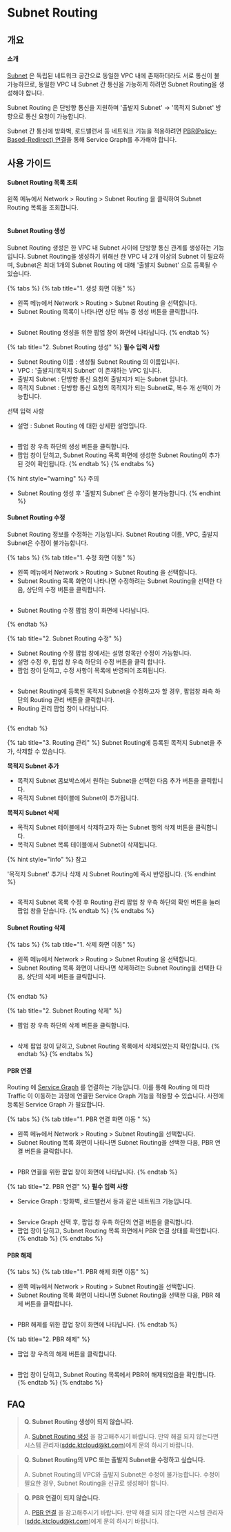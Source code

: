 # Subnet Routing

## 개요

#### 소개

[Subnet](../subnet.md) 은 독립된 네트워크 공간으로 동일한 VPC 내에 존재하더라도 서로 통신이 불가능하므로, 동일한 VPC 내 Subnet 간 통신을 가능하게 하려면 Subnet Routing을 생성해야 합니다. &#x20;

Subnet Routing 은 단방향 통신을 지원하며 '출발지 Subnet' -> '목적지 Subnet' 방향으로 통신 요청이 가능합니다.

Subnet 간 통신에 방화벽, 로드밸런서 등 네트워크 기능을 적용하려면 [PBR(Policy-Based-Redirect) 연결](subnet-routing.md#pbr)을 통해 Service Graph를 추가해야 합니다.



## 사용 가이드

#### Subnet Routing 목록 조회

왼쪽 메뉴에서 Network > Routing > Subnet Routing 을 클릭하여 Subnet Routing 목록을 조회합니다.

<figure><img src="../../.gitbook/assets/image (44).png" alt=""><figcaption></figcaption></figure>



#### Subnet Routing 생성

Subnet Routing 생성은 한 VPC 내 Subnet 사이에 단방향 통신 관계를 생성하는 기능입니다. Subnet Routing을 생성하기 위해선 한 VPC 내 2개 이상의 Subnet 이 필요하며, Subnet은 최대 1개의 Subnet Routing 에 대해 '출발지 Subnet' 으로 등록될 수 있습니다.

{% tabs %}
{% tab title="1. 생성 화면 이동" %}
* 왼쪽 메뉴에서 Network > Routing > Subnet Routing 을 선택합니다.
* Subnet Routing 목록이 나타나면 상단 메뉴 중 생성 버튼을 클릭합니다.

<figure><img src="../../.gitbook/assets/image (122).png" alt=""><figcaption></figcaption></figure>

* Subnet Routing 생성을 위한 팝업 창이 화면에 나타납니다.
{% endtab %}

{% tab title="2. Subnet Routing 생성" %}
**필수 입력 사항**

* Subnet Routing 이름 : 생성될 Subnet Routing 의 이름입니다.
* VPC : '출발지/목적지 Subnet' 이 존재하는 VPC 입니다.
* 출발지 Subnet : 단방향 통신 요청의 출발지가 되는 Subnet 입니다.
* 목적지 Subnet : 단방향 통신 요청의 목적지가 되는 Subnet로, 복수 개 선택이 가능합니다.

선택 입력 사항

* 설명 : Subnet Routing 에 대한 상세한 설명입니다.

<figure><img src="../../.gitbook/assets/image (214).png" alt=""><figcaption></figcaption></figure>

* 팝업 창 우측 하단의 생성 버튼을 클릭합니다.
* 팝업 창이 닫히고, Subnet Routing 목록 화면에 생성한 Subnet Routing이 추가된 것이 확인됩니다.
{% endtab %}
{% endtabs %}

{% hint style="warning" %}
주의

* Subnet Routing 생성 후 '출발지 Subnet' 은 수정이 불가능합니다.
{% endhint %}

#### Subnet Routing 수정

Subnet Routing 정보를 수정하는 기능입니다. Subnet Routing 이름, VPC, 출발지 Subnet은 수정이 불가능합니다.

{% tabs %}
{% tab title="1. 수정 화면 이동" %}
* 왼쪽 메뉴에서 Network > Routing > Subnet Routing 을 선택합니다.
* Subnet Routing 목록 화면이 나타나면 수정하려는 Subnet Routing을 선택한 다음, 상단의 수정 버튼을 클릭합니다.

<figure><img src="../../.gitbook/assets/image (37).png" alt=""><figcaption></figcaption></figure>

* Subnet Routing 수정 팝업 창이 화면에 나타납니다.


{% endtab %}

{% tab title="2. Subnet Routing 수정" %}
* Subnet Routing 수정 팝업 창에서는 설명 항목만 수정이 가능합니다.
* 설명 수정 후, 팝업 창 우측 하단의 수정 버튼을 클릭 합니다.
* 팝업 창이 닫히고, 수정 사항이 목록에 반영되어 조회됩니다.

<figure><img src="../../.gitbook/assets/image (51).png" alt=""><figcaption></figcaption></figure>



* Subnet Routing에 등록된 목적지 Subnet을 수정하고자 할 경우, 팝업창 좌측 하단의 Routing 관리 버튼을 클릭합니다.
* Routing 관리 팝업 창이 나타납니다.

<figure><img src="../../.gitbook/assets/image (163).png" alt=""><figcaption></figcaption></figure>
{% endtab %}

{% tab title="3. Routing 관리" %}
Subnet Routing에 등록된 목적지 Subnet을 추가, 삭제할 수 있습니다.

**목적지 Subnet 추가**

* 목적지 Subnet 콤보박스에서 원하는 Subnet을 선택한 다음 추가 버튼을 클릭합니다.
* 목적지 Subnet 테이블에 Subnet이 추가됩니다.

**목적지 Subnet 삭제**

* 목적지 Subnet 테이블에서 삭제하고자 하는 Subnet 행의 삭제 버튼을 클릭합니다.
* 목적지 Subnet 목록 테이블에서 Subnet이 삭제됩니다.

{% hint style="info" %}
참고

'목적지 Subnet' 추가나 삭제 시 Subnet Routing에 즉시 반영됩니다.
{% endhint %}

<figure><img src="../../.gitbook/assets/image (134).png" alt=""><figcaption></figcaption></figure>

* 목적지 Subnet 목록 수정 후 Routing 관리 팝업 창 우측 하단의 확인 버튼을 눌러 팝업 창을 닫습니다.
{% endtab %}
{% endtabs %}



#### Subnet Routing 삭제

{% tabs %}
{% tab title="1. 삭제 화면 이동" %}
* 왼쪽 메뉴에서 Network > Routing > Subnet Routing 을 선택합니다.
* Subnet Routing 목록 화면이 나타나면 삭제하려는 Subnet Routing을 선택한 다음, 상단의 삭제 버튼을 클릭합니다.

<figure><img src="../../.gitbook/assets/image (9).png" alt=""><figcaption></figcaption></figure>
{% endtab %}

{% tab title="2. Subnet Routing 삭제" %}
* 팝업 창 우측 하단의 삭제 버튼을 클릭합니다.

<figure><img src="../../.gitbook/assets/image (53).png" alt=""><figcaption></figcaption></figure>

* 삭제 팝업 창이 닫히고, Subnet Routing 목록에서 삭제되었는지 확인합니다.
{% endtab %}
{% endtabs %}



#### PBR 연결

Routing 에 [Service Graph](../../fabric/service-graph.md) 를 연결하는 기능입니다. 이를 통해 Routing 에 따라 Traffic 이 이동하는 과정에 연결한 Service Graph 기능을 적용할 수 있습니다. 사전에 등록된 Service Graph 가 필요합니다.

{% tabs %}
{% tab title="1. PBR 연결 화면 이동 " %}
* 왼쪽 메뉴에서 Network > Routing > Subnet Routing을 선택합니다.
* Subnet Routing 목록 화면이 나타나면 Subnet Routing을 선택한 다음, PBR 연결 버튼을 클릭합니다.

<figure><img src="../../.gitbook/assets/image (216).png" alt=""><figcaption></figcaption></figure>

* PBR 연결을 위한 팝업 창이 화면에 나타납니다.
{% endtab %}

{% tab title="2. PBR 연결" %}
**필수 입력 사항**

* Service Graph : 방화벽, 로드밸런서 등과 같은 네트워크 기능입니다.

<figure><img src="../../.gitbook/assets/image (147).png" alt=""><figcaption></figcaption></figure>

* Service Graph 선택 후, 팝업 창 우측 하단의 연결 버튼을 클릭합니다.
* 팝업 창이 닫히고, Subnet Routing 목록 화면에서 PBR 연결 상태를 확인합니다.
{% endtab %}
{% endtabs %}



#### PBR 해제

{% tabs %}
{% tab title="1. PBR 해제 화면 이동" %}
* 왼쪽 메뉴에서 Network > Routing > Subnet Routing을 선택합니다.
* Subnet Routing 목록 화면이 나타나면 Subnet Routing을 선택한 다음, PBR 해제 버튼을 클릭합니다.

<figure><img src="../../.gitbook/assets/image (58).png" alt=""><figcaption></figcaption></figure>

* PBR 해제를 위한 팝업 창이 화면에 나타납니다.
{% endtab %}

{% tab title="2. PBR 해제" %}
* 팝업 창 우측의 해제 버튼을 클릭합니다.

<figure><img src="../../.gitbook/assets/image (161).png" alt=""><figcaption></figcaption></figure>

* 팝업 창이 닫히고, Subnet Routing 목록에서 PBR이 해제되었음을 확인합니다.
{% endtab %}
{% endtabs %}



## FAQ

> **Q. Subnet Routing 생성이 되지 않습니다.**
>
> A. [Subnet Routing 생성](subnet-routing.md#subnet-routing) 을 참고해주시기 바랍니다. 만약 해결 되지 않는다면 시스템 관리자(sddc.ktcloud@kt.com)에게 문의 하시기 바랍니다.

> **Q. Subnet Routing의 VPC 또는 출발지 Subnet을 수정하고 싶습니다.**
>
> A. Subnet Routing의 VPC와 출발지 Subnet은 수정이 불가능합니다. 수정이 필요한 경우, Subnet Routing을 신규로 생성해야 합니다.

> **Q. PBR 연결이 되지 않습니다.**
>
> A. [PBR 연결](subnet-routing.md#pbr) 을 참고해주시기 바랍니다. 만약 해결 되지 않는다면 시스템 관리자(sddc.ktcloud@kt.com)에게 문의 하시기 바랍니다.
